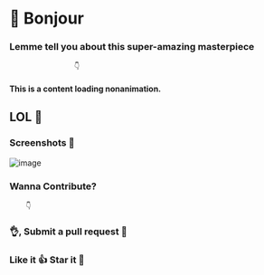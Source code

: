 # 🙏 Bonjour

### Lemme tell you about this super-amazing masterpiece 
                    👇
#### This is a content loading nonanimation.

## LOL 🤣

### Screenshots 🍳

![image](https://user-images.githubusercontent.com/75965411/102183773-61384a80-3ed4-11eb-955d-0f018a422d1c.png)

### Wanna Contribute?
        👇
### 👌, Submit a pull request 🎉

### Like it 👍 Star it 🌟
